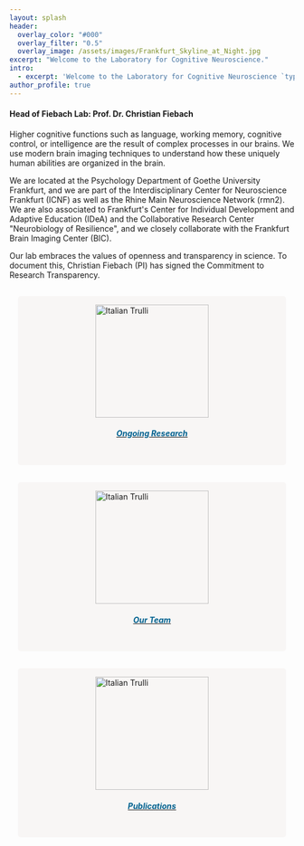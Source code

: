 ```yaml
---
layout: splash
header:
  overlay_color: "#000"
  overlay_filter: "0.5"
  overlay_image: /assets/images/Frankfurt_Skyline_at_Night.jpg
excerpt: "Welcome to the Laboratory for Cognitive Neuroscience."
intro: 
  - excerpt: 'Welcome to the Laboratory for Cognitive Neuroscience `type="center"`'
author_profile: true
---
```



<style>
.linkImage{
    height:200px;
    width: auto;
    object-fit: cover;
    display: block;
    margin-left: auto;
    margin-right: auto;
    transition: all 300ms;
        }
.linkImage:hover {
      scale:1.05;
        }  
.box {
  padding: 15px;
  box-sizing: border-box;
  border: 15px solid transparent;
  background-clip:padding-box;
  background-color: #F8F6F5 ;
  border-radius: 20px;
  color: #F8F6F5; 
} 
</style>

<div class="container">
  <div class="row">
    <div class="col-md-1" >
    </div>
    <div class="col-md-9" >
    <h4><b>Head of Fiebach Lab: Prof. Dr. Christian Fiebach</b></h4>
      <p>Higher cognitive functions such as language, working memory, cognitive control, or intelligence are the result of complex processes in our brains. We use modern brain imaging techniques to understand how these uniquely human abilities are organized in the brain. </p>
      <p>We are located at the Psychology Department of Goethe University Frankfurt, and we are part of the Interdisciplinary Center for Neuroscience Frankfurt (ICNF) as well as the Rhine Main Neuroscience Network (rmn2). We are also associated to Frankfurt's Center for Individual Development and Adaptive Education (IDeA) and the Collaborative Research Center "Neurobiology of Resilience", and we closely collaborate with the Frankfurt Brain Imaging Center (BIC).</p>
      <p>Our lab embraces the values of openness and transparency in science. To document this, Christian Fiebach (PI) has signed the Commitment to Research Transparency. </p>
    </div>
</div> 
</div> 
<div class="container">
  <div class="row">
  <div class="col-md-1" >
  </div>
    <div class="col-md-3 box" >
    <a href="research/index.html"><img class="linkImage" src="fiebachlab.org/assets/images/labpic/image2.png" alt="Italian Trulli">
    <h6 style="font-weight:bold;color:#00618F;text-align: center;">Ongoing Research</h6></a>
    </div>
        <div class="col-md-3 box" >
    <a href="team/index.html"><img class="linkImage" src="fiebachlab.org/assets/images/labpic/eegselfie1.jpg" alt="Italian Trulli"> 
    <h6 style="font-weight:bold;color:#00618F;text-align: center;">Our Team </h6></a>
    </div>
    <div class="col-md-3 box" >
    <a href="publications/index.html"><img class="linkImage" src="fiebachlab.org/assets/images/labpic/image2.png" alt="Italian Trulli">
    <h6 style="font-weight:bold;color:#00618F;text-align: center;">Publications</h6></a>
    </div>
  </div>
  </div>
<br>

